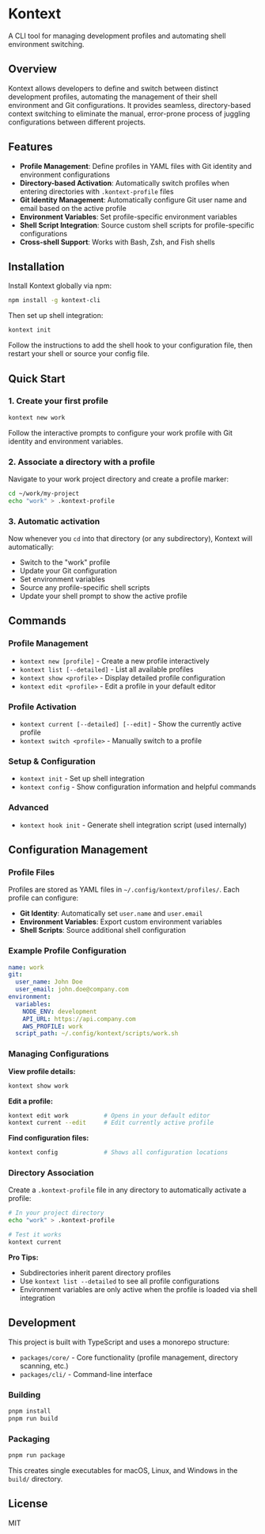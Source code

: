 # Kontext

A CLI tool for managing development profiles and automating shell environment switching.

## Overview

Kontext allows developers to define and switch between distinct development profiles, automating the management of their shell environment and Git configurations. It provides seamless, directory-based context switching to eliminate the manual, error-prone process of juggling configurations between different projects.

## Features

- **Profile Management**: Define profiles in YAML files with Git identity and environment configurations
- **Directory-based Activation**: Automatically switch profiles when entering directories with `.kontext-profile` files
- **Git Identity Management**: Automatically configure Git user name and email based on the active profile
- **Environment Variables**: Set profile-specific environment variables
- **Shell Script Integration**: Source custom shell scripts for profile-specific configurations
- **Cross-shell Support**: Works with Bash, Zsh, and Fish shells

## Installation

Install Kontext globally via npm:

```bash
npm install -g kontext-cli
```

Then set up shell integration:

```bash
kontext init
```

Follow the instructions to add the shell hook to your configuration file, then restart your shell or source your config file.

## Quick Start

### 1. Create your first profile

```bash
kontext new work
```

Follow the interactive prompts to configure your work profile with Git identity and environment variables.

### 2. Associate a directory with a profile

Navigate to your work project directory and create a profile marker:

```bash
cd ~/work/my-project
echo "work" > .kontext-profile
```

### 3. Automatic activation

Now whenever you `cd` into that directory (or any subdirectory), Kontext will automatically:

- Switch to the "work" profile
- Update your Git configuration
- Set environment variables
- Source any profile-specific shell scripts
- Update your shell prompt to show the active profile

## Commands

### Profile Management

- `kontext new [profile]` - Create a new profile interactively
- `kontext list [--detailed]` - List all available profiles
- `kontext show <profile>` - Display detailed profile configuration
- `kontext edit <profile>` - Edit a profile in your default editor

### Profile Activation

- `kontext current [--detailed] [--edit]` - Show the currently active profile
- `kontext switch <profile>` - Manually switch to a profile

### Setup & Configuration

- `kontext init` - Set up shell integration
- `kontext config` - Show configuration information and helpful commands

### Advanced

- `kontext hook init` - Generate shell integration script (used internally)

## Configuration Management

### Profile Files

Profiles are stored as YAML files in `~/.config/kontext/profiles/`. Each profile can configure:

- **Git Identity**: Automatically set `user.name` and `user.email`
- **Environment Variables**: Export custom environment variables
- **Shell Scripts**: Source additional shell configuration

### Example Profile Configuration

```yaml
name: work
git:
  user_name: John Doe
  user_email: john.doe@company.com
environment:
  variables:
    NODE_ENV: development
    API_URL: https://api.company.com
    AWS_PROFILE: work
  script_path: ~/.config/kontext/scripts/work.sh
```

### Managing Configurations

**View profile details:**

```bash
kontext show work
```

**Edit a profile:**

```bash
kontext edit work          # Opens in your default editor
kontext current --edit     # Edit currently active profile
```

**Find configuration files:**

```bash
kontext config             # Shows all configuration locations
```

### Directory Association

Create a `.kontext-profile` file in any directory to automatically activate a profile:

```bash
# In your project directory
echo "work" > .kontext-profile

# Test it works
kontext current
```

**Pro Tips:**

- Subdirectories inherit parent directory profiles
- Use `kontext list --detailed` to see all profile configurations
- Environment variables are only active when the profile is loaded via shell integration

## Development

This project is built with TypeScript and uses a monorepo structure:

- `packages/core/` - Core functionality (profile management, directory scanning, etc.)
- `packages/cli/` - Command-line interface

### Building

```bash
pnpm install
pnpm run build
```

### Packaging

```bash
pnpm run package
```

This creates single executables for macOS, Linux, and Windows in the `build/` directory.

## License

MIT
